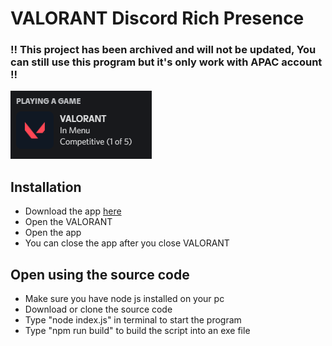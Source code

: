 # VALORANT Discord Rich Presence

### !! This project has been archived and will not be updated, You can still use this program but it's only work with APAC account !!

![Rich Presence](https://raw.githubusercontent.com/EmangGek/valorant-rich-presence/main/screenshot.png)

## Installation

- Download the app [here](https://github.com/EmangGek/valorant-rich-presence/releases/)
- Open the VALORANT
- Open the app
- You can close the app after you close VALORANT

## Open using the source code

- Make sure you have node js installed on your pc
- Download or clone the source code
- Type "node index.js" in terminal to start the program
- Type "npm run build" to build the script into an exe file

